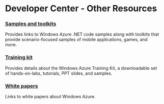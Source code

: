 <properties linkid="develop-other-otherresources" urlDisplayName="Other Resources" pageTitle="Windows Azure other resources" Title="Windows Azure other resources" metaKeywords="Azure develop resource" Description="Find other developer resources for Windows Azure." metaCanonical="" disqusComments="0" umbracoNaviHide="0" />


# Developer Center - Other Resources
### [Samples and toolkits][]
Provides links to Windows Azure .NET code samples along with toolkits that provide scenario-focused samples of mobile applications, games, and more.

### [Training kit][]
Provides details about the Windows Azure Training Kit, a downloadable set of hands-on-labs, tutorials, PPT slides, and samples.

### [White papers][]
Links to white papers about Windows Azure.

[Samples and toolkits]: /en-us/develop/other/other-resources/samples-and-toolkits/
[Training kit]: /en-us/develop/other/other-resources/training-kit/
[White papers]: /en-us/develop/other/other-resources/white-papers/